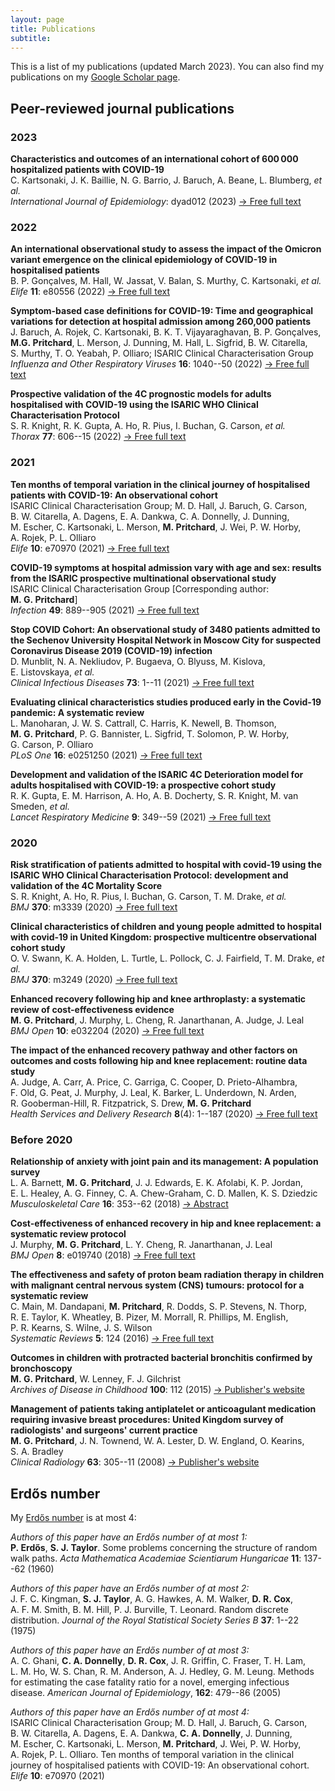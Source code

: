 ```yaml
---
layout: page
title: Publications
subtitle: 
---
```


This is a list of my publications (updated March 2023). You can also find my publications on my [Google Scholar page](https://scholar.google.co.uk/citations?user=mQRgzdIAAAAJ&hl=en).

## Peer-reviewed journal publications

### 2023

**Characteristics and outcomes of an international cohort of 600&thinsp;000 hospitalized patients with COVID-19**  
C.&nbsp;Kartsonaki, J.&nbsp;K.&nbsp;Baillie, N.&nbsp;G.&nbsp;Barrio, J.&nbsp;Baruch, A.&nbsp;Beane, L.&nbsp;Blumberg, _et al._  
_International Journal of Epidemiology_: dyad012 (2023) [&rarr; Free full text](https://doi.org/10.1093/ije/dyad012)

### 2022

**An international observational study to assess the impact of the Omicron variant emergence on the clinical epidemiology of COVID-19 in hospitalised patients**  
B.&nbsp;P.&nbsp;Gonçalves, M.&nbsp;Hall, W.&nbsp;Jassat, V.&nbsp;Balan, S.&nbsp;Murthy, C.&nbsp;Kartsonaki, _et al._  
_Elife_ **11**: e80556 (2022) [&rarr; Free full text](https://doi.org/10.7554/eLife.80556)

**Symptom-based case definitions for COVID-19: Time and geographical variations for detection at hospital admission among 260,000 patients**  
J.&nbsp;Baruch, A.&nbsp;Rojek, C.&nbsp;Kartsonaki, B.&nbsp;K.&nbsp;T.&nbsp;Vijayaraghavan, B.&nbsp;P.&nbsp;Gonçalves, **M.G.&nbsp;Pritchard**, L.&nbsp;Merson, J.&nbsp;Dunning, M.&nbsp;Hall, L.&nbsp;Sigfrid, B.&nbsp;W.&nbsp;Citarella, S.&nbsp;Murthy, T.&nbsp;O.&nbsp;Yeabah, P.&nbsp;Olliaro; ISARIC Clinical Characterisation Group  
_Influenza and Other Respiratory Viruses_ **16**: 1040--50 (2022) [&rarr; Free full text](https://doi.org/10.1111/irv.13039)

**Prospective validation of the 4C prognostic models for adults hospitalised with COVID-19 using the ISARIC WHO Clinical Characterisation Protocol**  
S.&nbsp;R.&nbsp;Knight, R.&nbsp;K.&nbsp;Gupta, A.&nbsp;Ho, R.&nbsp;Pius, I.&nbsp;Buchan, G.&nbsp;Carson, _et al._  
_Thorax_ **77**: 606--15 (2022) [&rarr; Free full text](http://doi.org/10.1136/thoraxjnl-2021-217629)

### 2021

**Ten months of temporal variation in the clinical journey of hospitalised patients with COVID-19: An observational cohort**  
ISARIC Clinical Characterisation Group; M.&nbsp;D.&nbsp;Hall, J.&nbsp;Baruch, G.&nbsp;Carson, B.&nbsp;W.&nbsp;Citarella, A.&nbsp;Dagens, E.&nbsp;A.&nbsp;Dankwa, C.&nbsp;A.&nbsp;Donnelly, J.&nbsp;Dunning, M.&nbsp;Escher, C.&nbsp;Kartsonaki, L.&nbsp;Merson, **M.&nbsp;Pritchard**, J.&nbsp;Wei, P.&nbsp;W.&nbsp;Horby, A.&nbsp;Rojek, P.&nbsp;L.&nbsp;Olliaro  
_Elife_ **10**: e70970 (2021) [&rarr; Free full text](https://doi.org/10.7554/elife.70970)

**COVID-19 symptoms at hospital admission vary with age and sex: results from the ISARIC prospective multinational observational study**  
ISARIC Clinical Characterisation Group [Corresponding author: **M.&nbsp;G.&nbsp;Pritchard**]  
_Infection_ **49**: 889--905 (2021) [&rarr; Free full text](https://doi.org/10.1007/s15010-021-01599-5)

**Stop COVID Cohort: An observational study of 3480 patients admitted to the Sechenov University Hospital Network in Moscow City for suspected Coronavirus Disease 2019 (COVID-19) infection**  
D.&nbsp;Munblit, N.&nbsp;A.&nbsp;Nekliudov, P.&nbsp;Bugaeva, O.&nbsp;Blyuss, M.&nbsp;Kislova, E.&nbsp;Listovskaya, _et al._  
_Clinical Infectious Diseases_ **73**: 1--11 (2021) [&rarr; Free full text](https://doi.org/10.1093/cid/ciaa1535)

**Evaluating clinical characteristics studies produced early in the Covid-19 pandemic: A systematic review**  
L.&nbsp;Manoharan, J.&nbsp;W.&nbsp;S.&nbsp;Cattrall, C.&nbsp;Harris, K.&nbsp;Newell, B.&nbsp;Thomson, **M.&nbsp;G.&nbsp;Pritchard**, P.&nbsp;G.&nbsp;Bannister, L.&nbsp;Sigfrid, T.&nbsp;Solomon, P.&nbsp;W.&nbsp;Horby, G.&nbsp;Carson, P.&nbsp;Olliaro  
_PLoS One_ **16**: e0251250 (2021) [&rarr; Free full text](https://doi.org/10.1371/journal.pone.0251250)

**Development and validation of the ISARIC 4C Deterioration model for adults hospitalised with COVID-19: a prospective cohort study**  
R.&nbsp;K.&nbsp;Gupta, E.&nbsp;M.&nbsp;Harrison, A.&nbsp;Ho, A.&nbsp;B.&nbsp;Docherty, S.&nbsp;R.&nbsp;Knight, M.&nbsp;van Smeden, _et al._  
_Lancet Respiratory Medicine_ **9**: 349--59 (2021) [&rarr; Free full text](https://doi.org/10.1016/S2213-2600(20)30559-2)

### 2020

**Risk stratification of patients admitted to hospital with covid-19 using the ISARIC WHO Clinical Characterisation Protocol: development and validation of the 4C Mortality Score**  
S.&nbsp;R.&nbsp;Knight, A.&nbsp;Ho, R.&nbsp;Pius, I.&nbsp;Buchan, G.&nbsp;Carson, T.&nbsp;M.&nbsp;Drake, _et al._  
_BMJ_ **370**: m3339 (2020) [&rarr; Free full text](https://doi.org/10.1136/bmj.m3339)

**Clinical characteristics of children and young people admitted to hospital with covid-19 in United Kingdom: prospective multicentre observational cohort study**  
O.&nbsp;V.&nbsp;Swann, K.&nbsp;A.&nbsp;Holden, L.&nbsp;Turtle, L.&nbsp;Pollock, C.&nbsp;J.&nbsp;Fairfield, T.&nbsp;M.&nbsp;Drake, _et al._  
_BMJ_ **370**: m3249 (2020) [&rarr; Free full text](https://doi.org/10.1136/bmj.m3249)

**Enhanced recovery following hip and knee arthroplasty: a systematic review of cost-effectiveness evidence**  
**M.&nbsp;G.&nbsp;Pritchard**, J.&nbsp;Murphy, L.&nbsp;Cheng, R.&nbsp;Janarthanan, A.&nbsp;Judge, J.&nbsp;Leal  
_BMJ Open_ **10**: e032204 (2020) [&rarr; Free full text](https://doi.org/10.1136/bmjopen-2019-032204)

**The impact of the enhanced recovery pathway and other factors on outcomes and costs following hip and knee replacement: routine data study**  
A.&nbsp;Judge, A.&nbsp;Carr, A.&nbsp;Price, C.&nbsp;Garriga, C.&nbsp;Cooper, D.&nbsp;Prieto-Alhambra, F.&nbsp;Old, G.&nbsp;Peat, J.&nbsp;Murphy, J.&nbsp;Leal, K.&nbsp;Barker, L.&nbsp;Underdown, N.&nbsp;Arden, R.&nbsp;Gooberman-Hill, R.&nbsp;Fitzpatrick, S.&nbsp;Drew, **M.&nbsp;G.&nbsp;Pritchard**  
_Health Services and Delivery Research_ **8**(4): 1--187 (2020) [&rarr; Free full text](https://doi.org/10.3310/hsdr08040)

### Before 2020

**Relationship of anxiety with joint pain and its management: A population survey**  
L.&nbsp;A.&nbsp;Barnett, **M.&nbsp;G.&nbsp;Pritchard**, J.&nbsp;J.&nbsp;Edwards, E.&nbsp;K.&nbsp;Afolabi, K.&nbsp;P.&nbsp;Jordan, E.&nbsp;L.&nbsp;Healey, A.&nbsp;G.&nbsp;Finney, C.&nbsp;A.&nbsp;Chew-Graham, C.&nbsp;D.&nbsp;Mallen, K.&nbsp;S.&nbsp;Dziedzic  
_Musculoskeletal Care_ **16**: 353--62 (2018) [&rarr; Abstract](https://doi.org/10.1002/msc.1243)

**Cost-effectiveness of enhanced recovery in hip and knee replacement: a systematic review protocol**  
J.&nbsp;Murphy, **M.&nbsp;G.&nbsp;Pritchard**, L.&nbsp;Y.&nbsp;Cheng, R.&nbsp;Janarthanan, J.&nbsp;Leal  
_BMJ Open_ **8**: e019740 (2018) [&rarr; Free full text](https://doi.org/10.1136/bmjopen-2017-019740)

**The effectiveness and safety of proton beam radiation therapy in children with malignant central nervous system (CNS) tumours: protocol for a systematic review**  
C.&nbsp;Main, M.&nbsp;Dandapani, **M.&nbsp;Pritchard**, R.&nbsp;Dodds, S.&nbsp;P.&nbsp;Stevens, N.&nbsp;Thorp, R.&nbsp;E.&nbsp;Taylor, K.&nbsp;Wheatley, B.&nbsp;Pizer, M.&nbsp;Morrall, R.&nbsp;Phillips, M.&nbsp;English, P.&nbsp;R.&nbsp;Kearns, S.&nbsp;Wilne, J.&nbsp;S.&nbsp;Wilson  
_Systematic Reviews_ **5**: 124 (2016) [&rarr; Free full text](https://doi.org/10.1186/s13643-016-0285-6)

**Outcomes in children with protracted bacterial bronchitis confirmed by bronchoscopy**  
**M.&nbsp;G.&nbsp;Pritchard**, W.&nbsp;Lenney, F.&nbsp;J.&nbsp;Gilchrist  
_Archives of Disease in Childhood_ **100**: 112 (2015) [&rarr; Publisher's website](https://doi.org/10.1136/archdischild-2014-307284) 

**Management of patients taking antiplatelet or anticoagulant medication requiring invasive breast procedures: United Kingdom survey of radiologists' and surgeons' current practice**  
**M.&nbsp;G.&nbsp;Pritchard**, J.&nbsp;N.&nbsp;Townend, W.&nbsp;A.&nbsp;Lester, D.&nbsp;W.&nbsp;England, O.&nbsp;Kearins, S.&nbsp;A.&nbsp;Bradley  
_Clinical Radiology_ **63**: 305--11 (2008) [&rarr; Publisher's website](https://doi.org/10.1016/j.crad.2007.09.006)

## Erdős number

My [Erdős number](https://en.wikipedia.org/wiki/Erd%C5%91s_number) is at most 4:

_Authors of this paper have an Erdős number of at most 1:_  
**P.&nbsp;Erdős**, **S.&nbsp;J.&nbsp;Taylor**.&nbsp;Some problems concerning the structure of random walk paths.&nbsp;_Acta Mathematica Academiae Scientiarum Hungaricae_ **11**: 137--62 (1960)

_Authors of this paper have an Erdős number of at most 2:_  
J.&nbsp;F.&nbsp;C.&nbsp;Kingman, **S.&nbsp;J.&nbsp;Taylor**, A.&nbsp;G.&nbsp;Hawkes, A.&nbsp;M.&nbsp;Walker, **D.&nbsp;R.&nbsp;Cox**, A.&nbsp;F.&nbsp;M.&nbsp;Smith, B.&nbsp;M.&nbsp;Hill, P.&nbsp;J.&nbsp;Burville, T.&nbsp;Leonard. Random discrete distribution. _Journal of the Royal Statistical Society Series B_ **37**: 1--22 (1975)

_Authors of this paper have an Erdős number of at most 3:_  
A.&nbsp;C.&nbsp;Ghani, **C.&nbsp;A.&nbsp;Donnelly**, **D.&nbsp;R.&nbsp;Cox**, J.&nbsp;R.&nbsp;Griffin, C.&nbsp;Fraser, T.&nbsp;H.&nbsp;Lam, L.&nbsp;M.&nbsp;Ho, W.&nbsp;S.&nbsp;Chan, R.&nbsp;M.&nbsp;Anderson, A.&nbsp;J.&nbsp;Hedley, G.&nbsp;M.&nbsp;Leung. Methods for estimating the case fatality ratio for a novel, emerging infectious disease. _American Journal of Epidemiology_, **162**: 479--86 (2005)

_Authors of this paper have an Erdős number of at most 4:_  
ISARIC Clinical Characterisation Group; M.&nbsp;D.&nbsp;Hall, J.&nbsp;Baruch, G.&nbsp;Carson, B.&nbsp;W.&nbsp;Citarella, A.&nbsp;Dagens, E.&nbsp;A.&nbsp;Dankwa, **C.&nbsp;A.&nbsp;Donnelly**, J.&nbsp;Dunning, M.&nbsp;Escher, C.&nbsp;Kartsonaki, L.&nbsp;Merson, **M.&nbsp;Pritchard**, J.&nbsp;Wei, P.&nbsp;W.&nbsp;Horby, A.&nbsp;Rojek, P.&nbsp;L.&nbsp;Olliaro. Ten months of temporal variation in the clinical journey of hospitalised patients with COVID-19: An observational cohort. _Elife_ **10**: e70970 (2021) 
